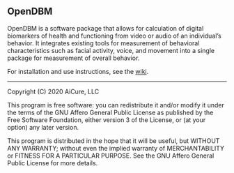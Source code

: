 ## OpenDBM 

OpenDBM is a software package that allows for calculation of digital 
biomarkers of health and functioning from video or audio of an individual’s 
behavior. It integrates existing tools for measurement of behavioral 
characteristics such as facial activity, voice, and movement into a single 
package for measurement of overall behavior.

For installation and use instructions, see the [wiki](https://github.com/AiCure/open_dbm/wiki).

***

Copyright (C) 2020 AiCure, LLC

This program is free software: you can redistribute it and/or modify
it under the terms of the GNU Affero General Public License as
published by the Free Software Foundation, either version 3 of the
License, or (at your option) any later version.

This program is distributed in the hope that it will be useful,
but WITHOUT ANY WARRANTY; without even the implied warranty of
MERCHANTABILITY or FITNESS FOR A PARTICULAR PURPOSE.  See the
GNU Affero General Public License for more details.
